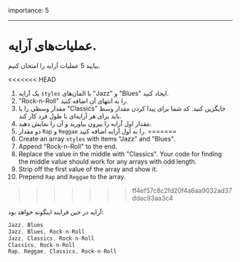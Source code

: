 importance: 5

---

# عملیات‌های آرایه.

بیایید 5 عملیات آرایه را امتحان کنیم.

<<<<<<< HEAD
1. یک آرایه `styles` با المان‌های "Jazz" و "Blues" ایجاد کنید.
2. "Rock-n-Roll" را به انتهای آن اضافه کنید.
3. مقدار وسطی را با "Classics" جایگزین کنید. کد شما برای پیدا کردن مقدار وسط باید برای هر آرایه‌ای با طول فرد کار کند.
4. مقدار اول آرایه را بیرون بیاورید و آن را نمایش دهید.
5. دو مقدار `Rap` و `Reggae` را به اول آرایه اضافه کنید.
=======
1. Create an array `styles` with items "Jazz" and "Blues".
2. Append "Rock-n-Roll" to the end.
3. Replace the value in the middle with "Classics". Your code for finding the middle value should work for any arrays with odd length.
4. Strip off the first value of the array and show it.
5. Prepend `Rap` and `Reggae` to the array.
>>>>>>> ff4ef57c8c2fd20f4a6aa9032ad37ddac93aa3c4

آرایه در حین فرایند اینگونه خواهد بود:

```js no-beautify
Jazz, Blues
Jazz, Blues, Rock-n-Roll
Jazz, Classics, Rock-n-Roll
Classics, Rock-n-Roll
Rap, Reggae, Classics, Rock-n-Roll
```

